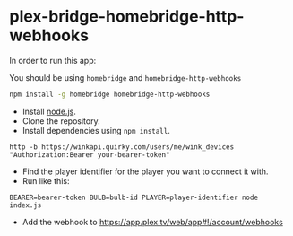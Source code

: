 # plex-bridge-homebridge-http-webhooks

In order to run this app:

You should be using `homebridge` and `homebridge-http-webhooks`

```bash
npm install -g homebridge homebridge-http-webhooks
```
 
- Install [node.js](https://nodejs.org/en/).
- Clone the repository.
- Install dependencies using `npm install`.

```
http -b https://winkapi.quirky.com/users/me/wink_devices "Authorization:Bearer your-bearer-token"
```

- Find the player identifier for the player you want to connect it with.
- Run like this:
 
 ```
 BEARER=bearer-token BULB=bulb-id PLAYER=player-identifier node index.js
 ```
 
- Add the webhook to https://app.plex.tv/web/app#!/account/webhooks
